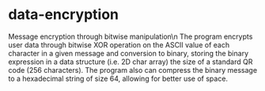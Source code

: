 # data-encryption
Message encryption through bitwise manipulation\n
The program encrypts user data through bitwise XOR operation on the ASCII value of each character in a given message and conversion to binary, storing the binary
expression in a data structure (i.e. 2D char array) the size of a standard QR code (256 characters). The program also can compress the binary message to a hexadecimal
string of size 64, allowing for better use of space.
